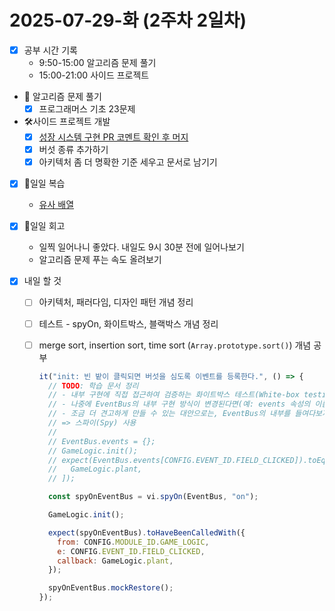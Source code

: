 # 2025-07-29-화 (2주차 2일차)

- [x] 공부 시간 기록
  - 9:50-15:00 알고리즘 문제 풀기
  - 15:00-21:00 사이드 프로젝트
- 🧠 알고리즘 문제 풀기
  - [x] 프로그래머스 기초 23문제
- 🛠️사이드 프로젝트 개발
  - [x] [성장 시스템 구현 PR 코멘트 확인 후 머지](https://github.com/macaronpark/mushroom-in-my-yard/pull/3)
  - [x] 버섯 종류 추가하기
  - [x] 아키텍처 좀 더 명확한 기준 세우고 문서로 남기기
- [x] 🔄일일 복습
  - [유사 배열](/javascript/type.md/)
- [x] 🔄일일 회고
  - 일찍 일어나니 좋았다. 내일도 9시 30분 전에 일어나보기
  - 알고리즘 문제 푸는 속도 올려보기
- [x] 내일 할 것

  - [ ] 아키텍처, 패러다임, 디자인 패턴 개념 정리
  - [ ] 테스트 - spyOn, 화이트박스, 블랙박스 개념 정리
  - [ ] merge sort, insertion sort, time sort (`Array.prototype.sort()`) 개념 공부

    ```javascript
    it("init: 빈 밭이 클릭되면 버섯을 심도록 이벤트를 등록한다.", () => {
      // TODO: 학습 문서 정리
      // - 내부 구현에 직접 접근하여 검증하는 화이트박스 테스트(White-box testing)에 가깝다.
      // - 나중에 EventBus의 내부 구현 방식이 변경된다면(예: events 속성의 이름을 바꾸거나, Map으로 구조를 바꾼다면) EventBus의 기능 자체는 정상이더라도 이 테스트 코드는 실패하게 된다.
      // - 조금 더 견고하게 만들 수 있는 대안으로는, EventBus의 내부를 들여다보지 않고 "외부에서 보이는 행동"을 검증하는 방법이 있다.
      // => 스파이(Spy) 사용
      //
      // EventBus.events = {};
      // GameLogic.init();
      // expect(EventBus.events[CONFIG.EVENT_ID.FIELD_CLICKED]).toEqual([
      //   GameLogic.plant,
      // ]);

      const spyOnEventBus = vi.spyOn(EventBus, "on");

      GameLogic.init();

      expect(spyOnEventBus).toHaveBeenCalledWith({
        from: CONFIG.MODULE_ID.GAME_LOGIC,
        e: CONFIG.EVENT_ID.FIELD_CLICKED,
        callback: GameLogic.plant,
      });

      spyOnEventBus.mockRestore();
    });
    ```

